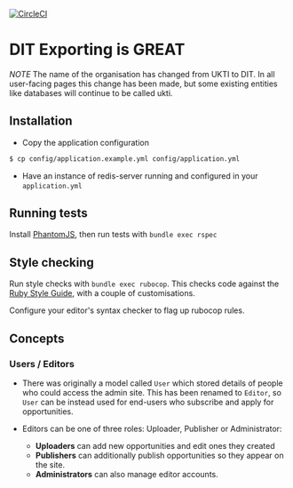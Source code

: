 [![CircleCI](https://circleci.com/gh/uktrade/export-opportunities.svg?style=svg&circle-token=520908ff27611bb49c52f39e47eae77db6133718)](https://circleci.com/gh/uktrade/export-opportunities)

# DIT Exporting is GREAT

*NOTE* The name of the organisation has changed from UKTI to DIT. In all
user-facing pages this change has been made, but some existing entities like
databases will continue to be called ukti.


## Installation

* Copy the application configuration
```bash
$ cp config/application.example.yml config/application.yml
```
* Have an instance of redis-server running and configured in your `application.yml`

## Running tests

Install [PhantomJS](http://phantomjs.org/), then run tests with `bundle exec rspec`

## Style checking

Run style checks with `bundle exec rubocop`. This checks code against the [Ruby Style Guide](https://github.com/bbatsov/ruby-style-guide), with a couple of customisations.

Configure your editor's syntax checker to flag up rubocop rules.

## Concepts

### Users / Editors

* There was originally a model called `User` which stored details of people who could access the admin site. This has been renamed to `Editor`, so `User` can be instead used for end-users who subscribe and apply for opportunities.

* Editors can be one of three roles: Uploader, Publisher or Administrator:

  * **Uploaders** can add new opportunities and edit ones they created
  * **Publishers** can additionally publish opportunities so they appear on the site.
  * **Administrators** can also manage editor accounts.
